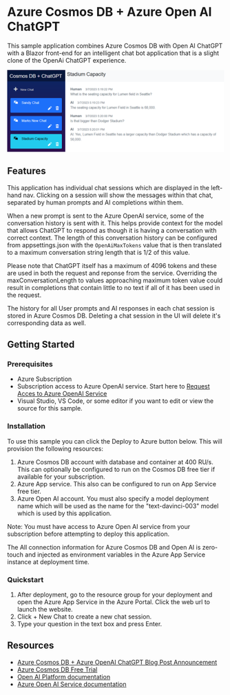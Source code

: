 # Azure Cosmos DB + Azure Open AI ChatGPT

This sample application combines Azure Cosmos DB with Open AI ChatGPT with a Blazor front-end for an intelligent chat bot application that is a slight clone 
of the OpenAi ChatGPT experience.

![Cosmos DB + ChatGPT user interface](cosmos-chatgpt.png)

## Features

This application has individual chat sessions which are displayed in the left-hand nav. Clicking on a session will show the messages within that chat, 
separated by human prompts and AI completions within them. 

When a new prompt is sent to the Azure OpenAI service, some of the conversation history is sent with it. This helps provide context for the model that allows 
ChatGPT to respond as though it is having a conversation with correct context. The length of this conversation history can be configured from appsettings.json 
with the `OpenAiMaxTokens` value that is then translated to a maximum conversation string length that is 1/2 of this value. 

Please note that ChatGPT itself has a maximum of 4096 tokens and these are used in both the request and reponse from the service. Overriding the maxConversationLength to values 
approaching maximum token value could result in completions that contain little to no text if all of it has been used in the request.

The history for all User prompts and AI responses in each chat session is stored in Azure Cosmos DB. Deleting a chat session in the UI will delete it's corresponding data as well.


## Getting Started

### Prerequisites

- Azure Subscription
- Subscription access to Azure OpenAI service. Start here to [Request Acces to Azure OpenAI Service](https://customervoice.microsoft.com/Pages/ResponsePage.aspx?id=v4j5cvGGr0GRqy180BHbR7en2Ais5pxKtso_Pz4b1_xUOFA5Qk1UWDRBMjg0WFhPMkIzTzhKQ1dWNyQlQCN0PWcu)
- Visual Studio, VS Code, or some editor if you want to edit or view the source for this sample.


### Installation

To use this sample you can click the Deploy to Azure button below. This will provision the following resources:
1. Azure Cosmos DB account with database and container at 400 RU/s. This can optionally be configured to run on the Cosmos DB free tier if available for your subscription.
1. Azure App service. This also can be configured to run on App Service free tier.
1. Azure Open AI account. You must also specify a model deployment name which will be used as the name for the "text-davinci-003" model which is used by this application.

Note: You must have access to Azure Open AI service from your subscription before attempting to deploy this application.

The All connection information for Azure Cosmos DB and Open AI is zero-touch and injected as environment variables in the Azure App Service instance at deployment time. 

### Quickstart

1. After deployment, go to the resource group for your deployment and open the Azure App Service in the Azure Portal. Click the web url to launch the website.
1. Click + New Chat to create a new chat session.
1. Type your question in the text box and press Enter.


## Resources

- [Azure Cosmos DB + Azure OpenAI ChatGPT Blog Post Announcement](https://devblogs.microsoft.com/cosmosdb/)
- [Azure Cosmos DB Free Trial](https://aka.ms/TryCosmos)
- [Open AI Platform documentation](https://platform.openai.com/docs/introduction/overview)
- [Azure Open AI Service documentation](https://learn.microsoft.com/azure/cognitive-services/openai/)
